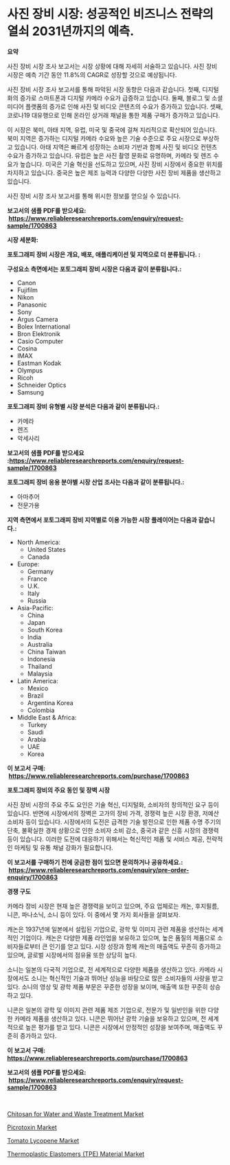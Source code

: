 <p><h1>사진 장비 시장: 성공적인 비즈니스 전략의 열쇠 2031년까지의 예측.</h1></p><p><strong>요약</strong></p>
<p><p>사진 장비 시장 조사 보고서는 시장 상황에 대해 자세히 서술하고 있습니다. 사진 장비 시장은 예측 기간 동안 11.8%의 CAGR로 성장할 것으로 예상됩니다.</p><p>사진 장비 시장 조사 보고서를 통해 파악된 시장 동향은 다음과 같습니다. 첫째, 디지털화의 증가로 스마트폰과 디지털 카메라 수요가 급증하고 있습니다. 둘째, 블로그 및 소셜 미디어 플랫폼의 증가로 인해 사진 및 비디오 콘텐츠의 수요가 증가하고 있습니다. 셋째, 코로나19 대유행으로 인해 온라인 상거래 채널을 통한 제품 구매가 증가하고 있습니다.</p><p>이 시장은 북미, 아태 지역, 유럽, 미국 및 중국에 걸쳐 지리적으로 확산되어 있습니다. 북미 지역은 증가하는 디지털 카메라 수요와 높은 기술 수준으로 주요 시장으로 부상하고 있습니다. 아태 지역은 빠르게 성장하는 소비자 기반과 함께 사진 및 비디오 컨텐츠 수요가 증가하고 있습니다. 유럽은 높은 사진 촬영 문화로 유명하며, 카메라 및 렌즈 수요가 높습니다. 미국은 기술 혁신을 선도하고 있으며, 사진 장비 시장에서 중요한 위치를 차지하고 있습니다. 중국은 높은 제조 능력과 다양한 다양한 사진 장비 제품을 생산하고 있습니다.</p><p>사진 장비 시장 조사 보고서를 통해 위시한 정보를 얻으실 수 있습니다.</p></p>
<p><strong>보고서의 샘플 PDF를 받으세요: &nbsp;<a href="https://www.reliableresearchreports.com/enquiry/request-sample/1700863">https://www.reliableresearchreports.com/enquiry/request-sample/1700863</a></strong></p>
<p><strong>시장 세분화:</strong></p>
<p><strong> 포토그래피 장비 시장은 개요, 배포, 애플리케이션 및 지역으로 더 분류됩니다. :</strong></p>
<p><strong>구성요소 측면에서는 포토그래피 장비 시장은 다음과 같이 분류됩니다.:</strong></p>
<p><ul><li>Canon</li><li>Fujifilm</li><li>Nikon</li><li>Panasonic</li><li>Sony</li><li>Argus Camera</li><li>Bolex International</li><li>Bron Elektronik</li><li>Casio Computer</li><li>Cosina</li><li>IMAX</li><li>Eastman Kodak</li><li>Olympus</li><li>Ricoh</li><li>Schneider Optics</li><li>Samsung</li></ul></p>
<p><strong> 포토그래피 장비 유형별 시장 분석은 다음과 같이 분류됩니다.:</strong></p>
<p><ul><li>카메라</li><li>렌즈</li><li>악세사리</li></ul></p>
<p><strong>보고서의 샘플 PDF를 받으세요 :<a href="https://www.reliableresearchreports.com/enquiry/request-sample/1700863">https://www.reliableresearchreports.com/enquiry/request-sample/1700863</a></strong></p>
<p><strong> 포토그래피 장비 응용 분야별 시장 산업 조사는 다음과 같이 분류됩니다.:</strong></p>
<p><ul><li>아마추어</li><li>전문가용</li></ul></p>
<p><strong>지역 측면에서 포토그래피 장비 지역별로 이용 가능한 시장 플레이어는 다음과 같습니다.:</strong></p>
<p><ul>
    <li>
        North America:
        <ul>
            <li>United States</li>
            <li>Canada</li>
        </ul>
    </li>
    <li>
        Europe:
        <ul>
            <li>Germany</li>
            <li>France</li>
            <li>U.K.</li>
            <li>Italy</li>
            <li>Russia</li>
        </ul>
    </li>
    <li>
        Asia-Pacific:
        <ul>
            <li>China</li>
            <li>Japan</li>
            <li>South Korea</li>
            <li>India</li>
            <li>Australia</li>
            <li>China Taiwan</li>
            <li>Indonesia</li>
            <li>Thailand</li>
            <li>Malaysia</li>
        </ul>
    </li>
    <li>
        Latin America:
        <ul>
            <li>Mexico</li>
            <li>Brazil</li>
            <li>Argentina Korea</li>
            <li>Colombia</li>
        </ul>
    </li>
    <li>
        Middle East & Africa:
        <ul>
            <li>Turkey</li>
            <li>Saudi</li>
            <li>Arabia</li>
            <li>UAE</li>
            <li>Korea</li>
        </ul>
    </li>
    </ul></p>
<p><strong>이 보고서 구매: &nbsp;<a href="https://www.reliableresearchreports.com/purchase/1700863">https://www.reliableresearchreports.com/purchase/1700863</a></strong></p>
<p><strong>포토그래피 장비의 주요 동인 및 장벽 시장</strong></p>
<p><p>사진 장비 시장의 주요 주도 요인은 기술 혁신, 디지털화, 소비자의 창의적인 요구 등이 있습니다. 반면에 시장에서의 장벽은 고가의 장비 가격, 경쟁력 높은 시장 환경, 저예산 소비자 등이 있습니다. 시장에서의 도전은 급격한 기술 발전으로 인한 제품 수명 주기의 단축, 불확실한 경제 상황으로 인한 소비자 소비 감소, 중국과 같은 신흥 시장의 경쟁력 등이 있습니다. 이러한 도전에 대응하기 위해서는 혁신적인 제품 및 서비스 제공, 전략적인 마케팅 및 유통 채널 강화가 필요합니다.</p></p>
<p><strong>이 보고서를 구매하기 전에 궁금한 점이 있으면 문의하거나 공유하세요.: &nbsp;<a href="https://www.reliableresearchreports.com/enquiry/pre-order-enquiry/1700863">https://www.reliableresearchreports.com/enquiry/pre-order-enquiry/1700863</a></strong></p>
<p><strong>경쟁 구도</strong></p>
<p><p>카메라 장비 시장은 현재 높은 경쟁력을 보이고 있으며, 주요 업체로는 캐논, 후지필름, 니콘, 파나소닉, 소니 등이 있다. 이 중에서 몇 가지 회사들을 살펴보자.</p><p>캐논은 1937년에 일본에서 설립된 기업으로, 광학 및 이미지 관련 제품을 생산하는 세계적인 기업이다. 캐논은 다양한 제품 라인업을 보유하고 있으며, 높은 품질의 제품으로 소비자들로부터 큰 인기를 얻고 있다. 시장 성장과 함께 캐논의 매출액도 꾸준히 증가하고 있으며, 글로벌 시장에서의 점유율 또한 상당히 높다.</p><p>소니는 일본의 다국적 기업으로, 전 세계적으로 다양한 제품을 생산하고 있다. 카메라 시장에서도 소니는 혁신적인 기술과 뛰어난 성능을 바탕으로 많은 소비자들의 사랑을 받고 있다. 소니의 영상 및 광학 제품 부문은 꾸준한 성장을 보이며, 매출액 또한 꾸준히 상승하고 있다.</p><p>니콘은 일본의 광학 및 이미지 관련 제품 제조 기업으로, 전문가 및 일반인을 위한 다양한 카메라 제품을 생산하고 있다. 니콘은 뛰어난 광학 기술을 보유하고 있으며, 전 세계적으로 높은 평가를 받고 있다. 니콘은 시장에서 안정적인 성장을 보여주며, 매출액도 꾸준히 증가하고 있다.</p></p>
<p><strong>이 보고서 구매: &nbsp; <a href="https://www.reliableresearchreports.com/purchase/1700863">https://www.reliableresearchreports.com/purchase/1700863</a></strong></p>
<p><strong>보고서의 샘플 PDF를 받으세요: &nbsp;<a href="https://www.reliableresearchreports.com/enquiry/request-sample/1700863">https://www.reliableresearchreports.com/enquiry/request-sample/1700863</a></strong><strong></strong></p>
<p>&nbsp;</p>
<p><p><a href="https://view.publitas.com/reportprime-1/chitosan-for-water-and-waste-treatment-market-a-comprehensive-report-of-its-market-share-growth-trends-2023-2030/">Chitosan for Water and Waste Treatment Market</a></p><p><a href="https://github.com/juancolorado15/Market-Research-Report-List-1/blob/main/picrotoxin-market.md">Picrotoxin Market</a></p><p><a href="https://github.com/dx0328/Market-Research-Report-List-1/blob/main/tomato-lycopene-market.md">Tomato Lycopene Market</a></p><p><a href="https://mire-aunt-385.notion.site/Thermoplastic-Elastomers-TPE-Material-Market-Size-Furnishes-Valuable-Information-Encompassing-Mark-f5783c4ccb5a4e21b5a8b2f5171ae746">Thermoplastic Elastomers (TPE) Material Market</a></p></p>